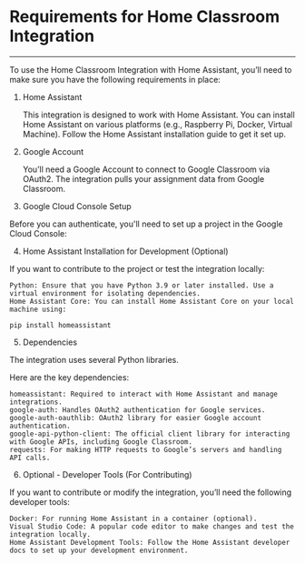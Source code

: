 # Requirements for Home Classroom Integration
---

To use the Home Classroom Integration with Home Assistant, you’ll need to make sure you have the following requirements in place:
1. Home Assistant

    This integration is designed to work with Home Assistant. You can install Home Assistant on various platforms (e.g., Raspberry Pi, Docker, Virtual Machine). Follow the Home Assistant installation guide to get it set up.

2. Google Account

    You’ll need a Google Account to connect to Google Classroom via OAuth2.
    The integration pulls your assignment data from Google Classroom.

3. Google Cloud Console Setup

Before you can authenticate, you'll need to set up a project in the Google Cloud Console:


4. Home Assistant Installation for Development (Optional)

If you want to contribute to the project or test the integration locally:

    Python: Ensure that you have Python 3.9 or later installed. Use a virtual environment for isolating dependencies.
    Home Assistant Core: You can install Home Assistant Core on your local machine using:

    pip install homeassistant

5. Dependencies

The integration uses several Python libraries. 

Here are the key dependencies:

    homeassistant: Required to interact with Home Assistant and manage integrations.
    google-auth: Handles OAuth2 authentication for Google services.
    google-auth-oauthlib: OAuth2 library for easier Google account authentication.
    google-api-python-client: The official client library for interacting with Google APIs, including Google Classroom.
    requests: For making HTTP requests to Google’s servers and handling API calls.

6. Optional - Developer Tools (For Contributing)

If you want to contribute or modify the integration, you’ll need the following developer tools:

    Docker: For running Home Assistant in a container (optional).
    Visual Studio Code: A popular code editor to make changes and test the integration locally.
    Home Assistant Development Tools: Follow the Home Assistant developer docs to set up your development environment.